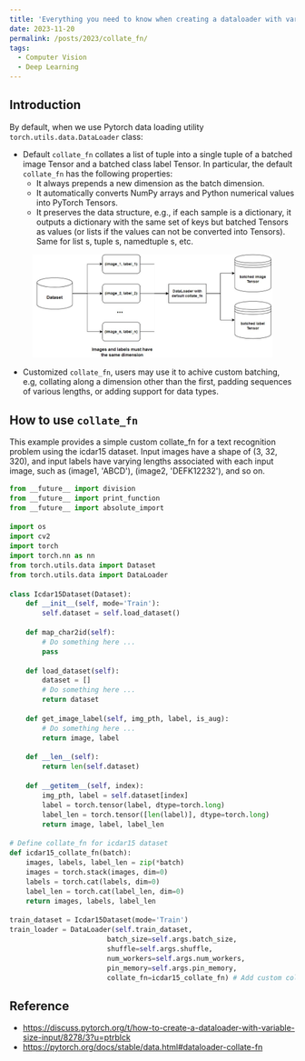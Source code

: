 ```yaml
---
title: 'Everything you need to know when creating a dataloader with variable-size input using collate_fn of Pytorch'
date: 2023-11-20
permalink: /posts/2023/collate_fn/
tags:
  - Computer Vision
  - Deep Learning
---
```


## Introduction
By default, when we use Pytorch data loading utility `torch.utils.data.DataLoader` class:
+ Default `collate_fn` collates a list of tuple into a single tuple of a batched image Tensor and a batched class label Tensor. In particular, the default `collate_fn` has the following properties:
    + It always prepends a new dimension as the batch dimension.
    + It automatically converts NumPy arrays and Python numerical values into PyTorch Tensors.
    + It preserves the data structure, e.g., if each sample is a dictionary, it outputs a dictionary with the same set of keys but batched Tensors as values (or lists if the values can not be converted into Tensors). Same for list s, tuple s, namedtuple s, etc.


<head>
    <style type="text/css">
        figure{text-align: center;}
        math{text-align: center;}
    </style>
</head>

<figure>
    <img src='/images/posts/collate_fn/default_collate_fn.jpg'>
</figure>

+ Customized `collate_fn`, users may use it to achive custom batching, e.g, collating along a dimension other than the first, padding sequences of various lengths, or adding support for data types.

## How to use `collate_fn`

This example provides a simple custom collate_fn for a text recognition problem using the icdar15 dataset. Input images have a shape of (3, 32, 320), and input labels have varying lengths associated with each input image, such as (image1, 'ABCD'), (image2, 'DEFK12232'), and so on.

```python
from __future__ import division
from __future__ import print_function
from __future__ import absolute_import

import os
import cv2
import torch
import torch.nn as nn
from torch.utils.data import Dataset
from torch.utils.data import DataLoader

class Icdar15Dataset(Dataset):
    def __init__(self, mode='Train'):
        self.dataset = self.load_dataset()

    def map_char2id(self):
        # Do something here ...
        pass

    def load_dataset(self):
        dataset = []
        # Do something here ...
        return dataset
    
    def get_image_label(self, img_pth, label, is_aug):
        # Do something here ...
        return image, label
    
    def __len__(self):
        return len(self.dataset)
    
    def __getitem__(self, index):
        img_pth, label = self.dataset[index]
        label = torch.tensor(label, dtype=torch.long)
        label_len = torch.tensor([len(label)], dtype=torch.long)
        return image, label, label_len

# Define collate_fn for icdar15 dataset
def icdar15_collate_fn(batch):
    images, labels, label_len = zip(*batch)
    images = torch.stack(images, dim=0)
    labels = torch.cat(labels, dim=0)
    label_len = torch.cat(label_len, dim=0)
    return images, labels, label_len

train_dataset = Icdar15Dataset(mode='Train')
train_loader = DataLoader(self.train_dataset, 
                        batch_size=self.args.batch_size, 
                        shuffle=self.args.shuffle,
                        num_workers=self.args.num_workers,
                        pin_memory=self.args.pin_memory,
                        collate_fn=icdar15_collate_fn) # Add custom collate_fn to dataloader
```

## Reference
+ https://discuss.pytorch.org/t/how-to-create-a-dataloader-with-variable-size-input/8278/3?u=ptrblck
+ https://pytorch.org/docs/stable/data.html#dataloader-collate-fn